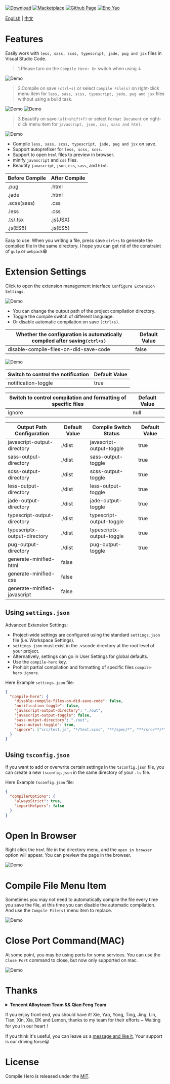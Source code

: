 <a href="https://marketplace.visualstudio.com/items?itemName=Wscats.eno"><img src="https://img.shields.io/badge/Download-3M+-orange" alt="Download" /></a>
<a href="https://marketplace.visualstudio.com/items?itemName=Wscats.eno"><img src="https://img.shields.io/badge/Macketplace-v2.00-brightgreen" alt="Macketplace" /></a>
<a href="https://github.com/Wscats/compile-hero"><img src="https://img.shields.io/badge/Github Page-Wscats-yellow" alt="Github Page" /></a>
<a href="https://github.com/Wscats"><img src="https://img.shields.io/badge/Author-Eno Yao-blueviolet" alt="Eno Yao" /></a>


[English](https://github.com/Wscats/compile-hero/blob/master/README.md) | [中文](https://github.com/Wscats/compile-hero/blob/master/README.CN.md)

# Features

Easily work with `less, sass, scss, typescript, jade, pug and jsx` files in Visual Studio Code.

> 1.Please turn on the `Compile Hero: On` switch when using ↓

![Demo](https://github.com/Wscats/compile-hero/blob/master/screenshots/9.png?raw=true)

> 2.Compile on save `(ctrl+s)` or select `Compile File(s)` on right-click menu item for `less, sass, scss, typescript, jade, pug and jsx` files without using a build task.

![Demo](https://github.com/Wscats/compile-hero/blob/master/screenshots/1.gif?raw=true)
![Demo](https://github.com/Wscats/compile-hero/blob/master/screenshots/3.gif?raw=true)

> 3.Beautify on save `(alt+shift+f)` or select `Format Document` on right-click menu item for `javascript, json, css, sass and html`.

![Demo](https://github.com/Wscats/compile-hero/blob/master/screenshots/8.gif?raw=true)



- Compile `less, sass, scss, typescript, jade, pug and jsx` on save.
- Support autoprefixer for `less, scss, scss`.
- Support to open `html` files to preview in browser.
- minify `javascript` and `css` files.
- Beautify `javascript`, `json`, `css`, `sass`, and `html`.

| Before Compile | After Compile |
| -------------- | ------------- |
| .pug           | .html         |
| .jade          | .html         |
| .scss(sass)    | .css          |
| .less          | .css          |
| .ts/.tsx       | .js(JSX)      |
| .js(ES6)       | .js(ES5)      |

Easy to use. When you writing a file, press save `ctrl+s` to generate the compiled file in the same directory. I hope you can get rid of the constraint of `gulp` or `webpack`😁

# Extension Settings

Click to open the extension management interface `Configure Extension Settings`.

![Demo](https://github.com/Wscats/compile-hero/blob/master/screenshots/5.gif?raw=true)

- You can change the output path of the project compilation directory.
- Toggle the compile switch of different language.
- Or disable automatic compilation on save `(ctrl+s)`.

| Whether the configuration is automatically compiled after saving`(ctrl+s)` | Default Value |
| -------------------------------------------------------------------------- | ------------- |
| disable-compile-files-on-did-save-code                                     | false         |

![Demo](https://github.com/Wscats/compile-hero/blob/master/screenshots/7.gif?raw=true)

| Switch to control the notification | Default Value |
| ---------------------------------- | ------------- |
| notification-toggle | true |

| Switch to control compilation and formatting of specific files | Default Value |
| ---------------------------------- | ------------- |
| ignore | null |

| Output Path Configuration    | Default Value | Compile Switch Status     | Default Value |
| ---------------------------- | ------------- | ------------------------- | ------------- |
| javascript-output-directory  | ./dist        | javascript-output-toggle  | true          |
| sass-output-directory        | ./dist        | sass-output-toggle        | true          |
| scss-output-directory        | ./dist        | scss-output-toggle        | true          |
| less-output-directory        | ./dist        | less-output-toggle        | true          |
| jade-output-directory        | ./dist        | jade-output-toggle        | true          |
| typescript-output-directory  | ./dist        | typescript-output-toggle  | true          |
| typescriptx-output-directory | ./dist        | typescriptx-output-toggle | true          |
| pug-output-directory         | ./dist        | pug-output-toggle         | true          |
| generate-minified-html       | false         |
| generate-minified-css        | false         |
| generate-minified-javascript | false         |


## Using `settings.json`

Advanced Extension Settings:

- Project-wide settings are configured using the standard `settings.json` file (i.e. Workspace Settings).
- `settings.json` must exist in the .vscode directory at the root level of your project.
- Alternatively, settings can go in User Settings for global defaults.
- Use the `compile-hero` key.
- Prohibit partial compilation and formatting of specific files `compile-hero.ignore`.

Here Example `settings.json` file:

```json
{
  "compile-hero": {
    "disable-compile-files-on-did-save-code": false,
    "notification-toggle": false,
    "javascript-output-directory": "./out",
    "javascript-output-toggle": false,
    "sass-output-directory": "./out",
    "sass-output-toggle": true,
    "ignore": ["src/test.js", "*/test.scss", "**/spec/*", "**/src/**/*"],
  }
}
```

## Using `tsconfig.json`

If you want to add or overwrite certain settings in the `tsconfig.json` file, you can create a new `tsconfig.json` in the same directory of your `.ts` file.

Here Example `tsconfig.json` file:

```json
{
  "compilerOptions": {
    "alwaysStrict": true,
    "importHelpers": false
  }
}
```

# Open In Browser

Right click the `html` file in the directory menu, and the `open in browser` option will appear. You can preview the page in the browser.

![Demo](https://github.com/Wscats/compile-hero/blob/master/screenshots/2.gif?raw=true)

# Compile File Menu Item

Sometimes you may not need to automatically compile the file every time you save the file, at this time you can disable the automatic compilation. And use the `Compile File(s)` menu item to replace.

![Demo](https://github.com/Wscats/compile-hero/blob/master/screenshots/6.gif?raw=true)

# Close Port Command(MAC)

At some point, you may be using ports for some services. You can use the `Close Port` command to close, but now only supported on mac.

![Demo](https://github.com/Wscats/compile-hero/blob/master/screenshots/4.gif?raw=true)

# Thanks

<b><details><summary>Tencent Alloyteam Team && Qian Feng Team</summary></b>

| [<img src="https://avatars1.githubusercontent.com/u/17243165?s=460&v=4" width="60px;"/><br /><sub>Eno Yao</sub>](https://github.com/Wscats) | [<img src="https://avatars2.githubusercontent.com/u/5805270?s=460&v=4" width="60px;"/><br /><sub>Aaron Xie</sub>](https://github.com/aaron-xie) | [<img src="https://avatars3.githubusercontent.com/u/12515367?s=460&v=4" width="60px;"/><br /><sub>DK Lan</sub>](https://github.com/dk-lan) | [<img src="https://avatars1.githubusercontent.com/u/30917929?s=460&v=4" width="60px;"/><br /><sub>Yong</sub>](https://github.com/flowerField) | [<img src="https://avatars3.githubusercontent.com/u/33544236?s=460&v=4" width="60px;"/><br /><sub>Li Ting</sub>](https://github.com/Liting1) | <img src="https://avatars2.githubusercontent.com/u/50255537?s=400&u=cfd51a5f46862d14e92e032a5b7ec073b67a904b&v=4" width="60px;"/><br /><sub>Xin</sub> | [<img src="https://avatars0.githubusercontent.com/u/39754159?s=400&v=4" width="60px;"/><br /><sub>Lemon</sub>](https://github.com/lemonyyye) | [<img src="https://avatars3.githubusercontent.com/u/31915459?s=400&u=11ea9bc9baa62784208a29dddcd0a77789e9620f&v=4" width="60px;"/><br /><sub>Jing</sub>](https://github.com/vickySC) | [<img src="https://avatars2.githubusercontent.com/u/24653988?s=400&u=76227871dea8d4b57162093fde63b7d52910145d&v=4" width="60px;"/><br /><sub>Lin</sub>](https://github.com/shirley3790) | [<img src="https://avatars2.githubusercontent.com/u/23230108?s=460&v=4" width="60px;"/><br /><sub>Tian Fly</sub>](https://github.com/tiantengfly) |
| - | - | - | - | - | - | - | - | - | - |

</details>

If you enjoy front end, you should have it! Xie, Yao, Yong, Ting, Jing, Lin, Tian, Xin, Xia, DK and Lemon, thanks to my team for their efforts ~ Waiting for you in our heart！

If you think it's useful, you can leave us a [message and like it](https://marketplace.visualstudio.com/items?itemName=Wscats.qf&ssr=false#review-details), Your support is our driving force😀

# License

Compile Hero is released under the [MIT](http://opensource.org/licenses/MIT).
